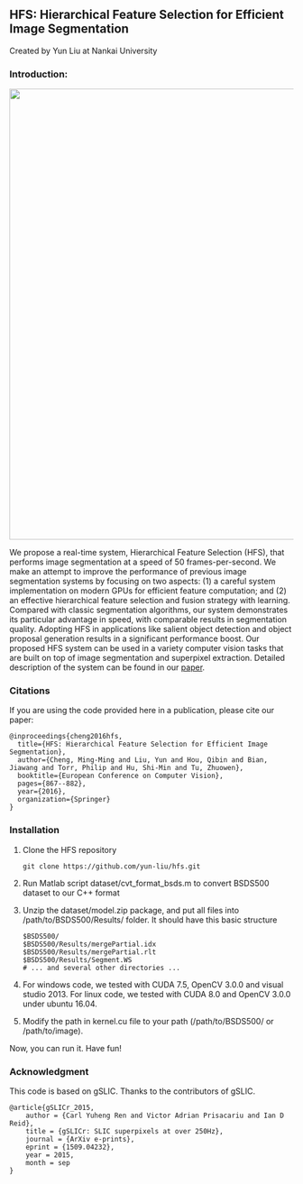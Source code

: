 ## HFS: Hierarchical Feature Selection for Efficient Image Segmentation

Created by Yun Liu at Nankai University

### Introduction:

<img src="http://mmcheng.net/wp-content/uploads/2016/10/HFS_sample.png" width="800">

We propose a real-time system, Hierarchical Feature Selection (HFS), that performs image segmentation at a speed of 50 frames-per-second. We make an attempt to improve the performance of previous image segmentation systems by focusing on two aspects: (1) a careful system implementation on modern GPUs for efficient feature computation; and (2) an effective hierarchical feature selection and fusion strategy with learning. Compared with classic segmentation algorithms, our system demonstrates its particular advantage in speed, with comparable results in segmentation quality. Adopting HFS in applications like salient object detection and object proposal generation results in a significant performance boost. Our proposed HFS system can be used in a variety computer vision tasks that are built on top of image segmentation and superpixel extraction. Detailed description of the system can be found in our [paper](http://mmcheng.net/hfs/).

### Citations

If you are using the code provided here in a publication, please cite our paper:

    @inproceedings{cheng2016hfs,
      title={HFS: Hierarchical Feature Selection for Efficient Image Segmentation},
      author={Cheng, Ming-Ming and Liu, Yun and Hou, Qibin and Bian, Jiawang and Torr, Philip and Hu, Shi-Min and Tu, Zhuowen},
      booktitle={European Conference on Computer Vision},
      pages={867--882},
      year={2016},
      organization={Springer}
    }

### Installation

1. Clone the HFS repository
    ```Shell
    git clone https://github.com/yun-liu/hfs.git
    ```
  
2. Run Matlab script dataset/cvt_format_bsds.m to convert BSDS500 dataset to our C++ format

3. Unzip the dataset/model.zip package, and put all files into /path/to/BSDS500/Results/ folder. It should have this basic structure

    ```Shell
    $BSDS500/
  	$BSDS500/Results/mergePartial.idx
  	$BSDS500/Results/mergePartial.rlt
  	$BSDS500/Results/Segment.WS
  	# ... and several other directories ...
    ```

4. For windows code, we tested with CUDA 7.5, OpenCV 3.0.0 and visual studio 2013.
   For linux code, we tested with CUDA 8.0 and OpenCV 3.0.0 under ubuntu 16.04.

5. Modify the path in kernel.cu file to your path (/path/to/BSDS500/ or /path/to/image).

Now, you can run it. Have fun!

### Acknowledgment

This code is based on gSLIC. Thanks to the contributors of gSLIC.

    @article{gSLICr_2015,
        author = {Carl Yuheng Ren and Victor Adrian Prisacariu and Ian D Reid},
        title = {gSLICr: SLIC superpixels at over 250Hz},
        journal = {ArXiv e-prints},
        eprint = {1509.04232},
        year = 2015,
        month = sep
    }
